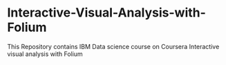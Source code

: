 # Interactive-Visual-Analysis-with-Folium
This Repository contains IBM Data science course on Coursera Interactive visual analysis with Folium
